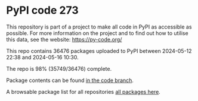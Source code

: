 # PyPI code 273

This repository is part of a project to make all code in PyPI as accessible as possible. For more information 
on the project and to find out how to utilise this data, see the website: https://py-code.org/

This repo contains 36476 packages uploaded to PyPI between 
2024-05-12 22:38 and 2024-05-16 10:30.

The repo is 98% (35749/36476) complete.

Package contents can be found [in the code branch](https://github.com/pypi-data/pypi-mirror-273/tree/code/packages).

A browsable package list for all repositories [all packages here](https://py-code.org/repositories/pypi-mirror-273).


